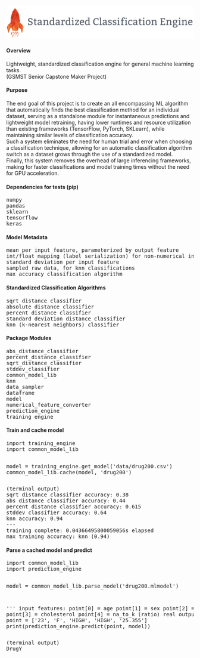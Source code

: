 <p align="center">
  <img src="https://raw.githubusercontent.com/hershyz/standardized-classification-engine/main/images/logo.png" width=600px>
</p>

<h4>Overview</h4>
<p>
  Lightweight, standardized classification engine for general machine learning tasks.<br>
  (GSMST Senior Capstone Maker Project)
</p>

<h4>Purpose</h4>
<p>
  The end goal of this project is to create an all encompassing ML algorithm that automatically finds the best classification method for an individual dataset, serving as a standalone module for instantaneous predictions and lightweight model retraining, having lower runtimes and resource utilization than existing frameworks (TensorFlow, PyTorch, SKLearn), while maintaining similar levels of classification accuracy.<br>
  Such a system eliminates the need for human trial and error when choosing a classification technique, allowing for an automatic classification algorithm switch as a dataset grows through the use of a standardized model.<br>
  Finally, this system removes the overhead of large inferencing frameworks, making for faster classifications and model training times without the need for GPU acceleration.
</p>

<h4>Dependencies for tests (pip)</h4>
<pre>
numpy
pandas
sklearn
tensorflow
keras
</pre>

<h4>Model Metadata</h4>
<pre>
mean per input feature, parameterized by output feature
int/float mapping (label serialization) for non-numerical input features
standard deviation per input feature
sampled raw data, for knn classifications
max accuracy classification algorithm
</pre>

<h4>Standardized Classification Algorithms</h4>
<pre>
sqrt distance classifier
absolute distance classifier
percent distance classifier
standard deviation distance classifier
knn (k-nearest neighbors) classifier
</pre>

<h4>Package Modules</h4>
<pre>
abs_distance_classifier
percent_distance_classifier
sqrt_distance_classifier
stddev_classifier
common_model_lib
knn
data_sampler
dataframe
model
numerical_feature_converter
prediction_engine
training_engine
</pre>

<h4>Train and cache model</h4>
<pre>
import training_engine
import common_model_lib

model = training_engine.get_model('data/drug200.csv')
common_model_lib.cache(model, 'drug200')
</pre>
<pre>
(terminal output)
sqrt distance classifier accuracy: 0.38
abs distance classifier accuracy: 0.44
percent distance classifier accuracy: 0.615
stddev classifier accuracy: 0.64
knn accuracy: 0.94
---
training complete: 0.04366495800059056s elapsed
max training accuracy: knn (0.94)
</pre>

<h4>Parse a cached model and predict</h4>
<pre>
import common_model_lib
import prediction_engine

model = common_model_lib.parse_model('drug200.mlmodel')

'''
input features:
point[0] = age
point[1] = sex
point[2] = bp
point[3] = cholesterol
point[4] = na_to_k (ratio)
real output: DrugY
'''
point = ['23', 'F', 'HIGH', 'HIGH', '25.355']
print(prediction_engine.predict(point, model))
</pre>
<pre>
(terminal output)
DrugY
</pre>